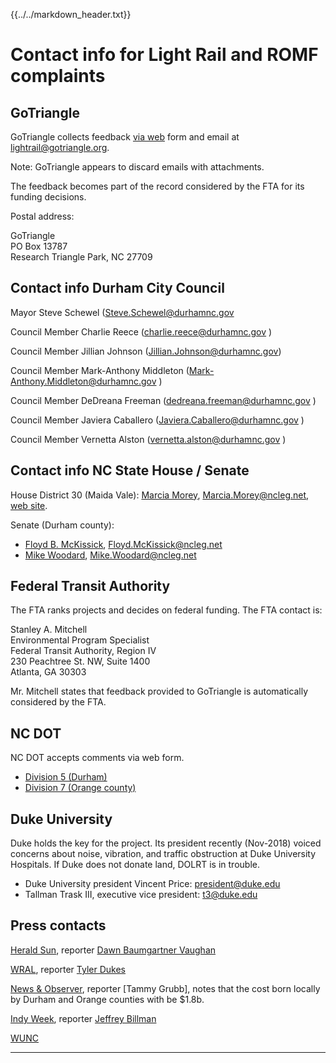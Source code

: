 {{../../markdown_header.txt}}

# Contact info for Light Rail and ROMF complaints

## GoTriangle

GoTriangle collects feedback [via web](https://gotriangle.org/lightrail/connect-us) form and email at lightrail@gotriangle.org. 

Note: GoTriangle appears to discard emails with attachments. 

The feedback becomes part of the record considered by the FTA for its funding decisions.

Postal address:

GoTriangle  
PO Box 13787  
Research Triangle Park, NC 27709

## Contact info Durham City Council

Mayor Steve Schewel (Steve.Schewel@durhamnc.gov

Council Member Charlie Reece   (charlie.reece@durhamnc.gov )

Council Member Jillian Johnson  (Jillian.Johnson@durhamnc.gov)

Council Member Mark-Anthony Middleton (Mark-Anthony.Middleton@durhamnc.gov )

Council Member DeDreana Freeman (dedreana.freeman@durhamnc.gov )

Council Member Javiera Caballero (Javiera.Caballero@durhamnc.gov )

Council Member Vernetta Alston (vernetta.alston@durhamnc.gov )

## Contact info NC State House / Senate

House District 30 (Maida Vale): [Marcia Morey](https://www.ncleg.net/gascripts/members/viewMember.pl?sChamber=H&nUserID=732), Marcia.Morey@ncleg.net, [web site](https://www.marciamorey.com/).

Senate (Durham county): 

* [Floyd B. McKissick](https://www.ncleg.net/gascripts/members/viewMember.pl?sChamber=S&nUserID=228), Floyd.McKissick@ncleg.net
* [Mike Woodard](https://www.ncleg.net/gascripts/members/viewMember.pl?sChamber=S&nUserID=379), Mike.Woodard@ncleg.net

## Federal Transit Authority

The FTA ranks projects and decides on federal funding. The FTA contact is:

Stanley A. Mitchell  
Environmental Program Specialist  
Federal Transit Authority, Region IV  
230 Peachtree St. NW, Suite 1400  
Atlanta, GA 30303

Mr. Mitchell states that feedback provided to GoTriangle is automatically considered by the FTA.

## NC DOT

NC DOT accepts comments via web form.

* [Division 5 (Durham)](https://apps.ncdot.gov/ContactUS/Home/PostComment?Unit=STIPDiv5)
* [Division 7 (Orange county)](https://apps.ncdot.gov/ContactUS/Home/PostComment?Unit=STIPDiv7)

## Duke University

Duke holds the key for the project. Its president recently (Nov-2018) voiced concerns about noise, vibration, and traffic obstruction at Duke University Hospitals. If Duke does not donate land, DOLRT is in trouble.

* Duke University president Vincent Price: president@duke.edu
* Tallman Trask III, executive vice president: t3@duke.edu

## Press contacts

[Herald Sun](https://www.heraldsun.com/news/local/counties/durham-county/article217397240.html), reporter [Dawn Baumgartner Vaughan](dvaughan@heraldsun.com)

[WRAL](https://www.wral.com/durham-can-cover-58m-shortfall-for-durham-orange-light-rail-leaders-say/17799699/), reporter [Tyler Dukes](https://www.wral.com/rs/bio/13311372/?navkeyword=tyler+dukes)

[News & Observer](https://www.newsobserver.com/news/local/counties/orange-county/article219419675.html), reporter [Tammy Grubb], notes that the cost born locally by Durham and Orange counties with be $1.8b.

[Indy Week](https://indyweek.com/news/soapboxer/democracy-and-light-rail-dies-darkness/), reporter [Jeffrey Billman](https://indyweek.com/ContactUs)

[WUNC](http://www.wunc.org/term/light-rail)


-----------